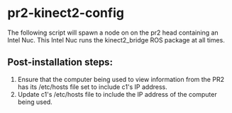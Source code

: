 # pr2-kinect2-config
The following script will spawn a node on on the pr2 head containing an Intel Nuc. This Intel Nuc runs the kinect2_bridge ROS package at all times.

## Post-installation steps:
1. Ensure that the computer being used to view information from the PR2 has its /etc/hosts file set to include c1's IP address.
2. Update c1's /etc/hosts file to include the IP address of the computer being used.
